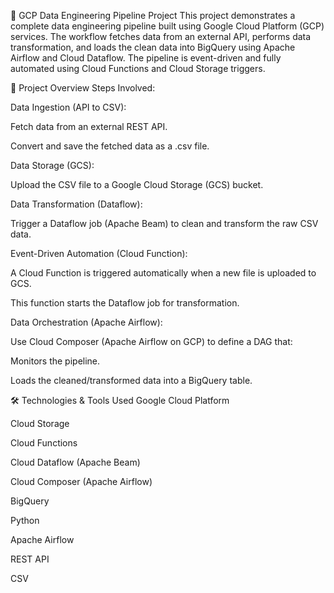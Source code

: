 
🚀 GCP Data Engineering Pipeline Project
This project demonstrates a complete data engineering pipeline built using Google Cloud Platform (GCP) services. The workflow fetches data from an external API, performs data transformation, and loads the clean data into BigQuery using Apache Airflow and Cloud Dataflow. The pipeline is event-driven and fully automated using Cloud Functions and Cloud Storage triggers.

📌 Project Overview
Steps Involved:

Data Ingestion (API to CSV):

Fetch data from an external REST API.

Convert and save the fetched data as a .csv file.

Data Storage (GCS):

Upload the CSV file to a Google Cloud Storage (GCS) bucket.

Data Transformation (Dataflow):

Trigger a Dataflow job (Apache Beam) to clean and transform the raw CSV data.

Event-Driven Automation (Cloud Function):

A Cloud Function is triggered automatically when a new file is uploaded to GCS.

This function starts the Dataflow job for transformation.

Data Orchestration (Apache Airflow):

Use Cloud Composer (Apache Airflow on GCP) to define a DAG that:

Monitors the pipeline.

Loads the cleaned/transformed data into a BigQuery table.

🛠️ Technologies & Tools Used
Google Cloud Platform

Cloud Storage

Cloud Functions

Cloud Dataflow (Apache Beam)

Cloud Composer (Apache Airflow)

BigQuery

Python

Apache Airflow

REST API

CSV
